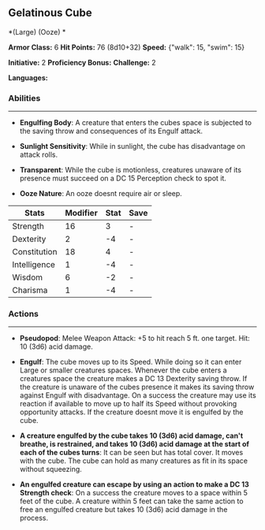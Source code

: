 ## Gelatinous Cube
*(Large) (Ooze) *

**Armor Class:** 6
**Hit Points:** 76 (8d10+32)
**Speed:** {"walk": 15, "swim": 15}

**Initiative:** 2
**Proficiency Bonus:**
**Challenge:** 2

**Languages:** 

### Abilities
 --- 
- **Engulfing Body**: A creature that enters the cubes space is subjected to the saving throw and consequences of its Engulf attack.

- **Sunlight Sensitivity**: While in sunlight, the cube has disadvantage on attack rolls.

- **Transparent**: While the cube is motionless, creatures unaware of its presence must succeed on a DC 15 Perception check to spot it.

- **Ooze Nature**: An ooze doesnt require air or sleep.



| Stats | Modifier | Stat | Save
| ---- | ---- | ---- | ---- |
| Strength | 16 | 3 | - |
| Dexterity | 2 | -4 | - |
| Constitution | 18 | 4 | - |
| Intelligence | 1 | -4 | - |
| Wisdom | 6 | -2 | - |
| Charisma | 1 | -4 | - |

### Actions
 --- 
- **Pseudopod**: Melee Weapon Attack: +5 to hit  reach 5 ft.  one target. Hit: 10 (3d6) acid damage.

- **Engulf**: The cube moves up to its Speed. While doing so  it can enter Large or smaller creatures spaces. Whenever the cube enters a creatures space  the creature makes a DC 13 Dexterity saving throw. If the creature is unaware of the cubes presence  it makes its saving throw against Engulf with disadvantage. On a success  the creature may use its reaction  if available  to move up to half its Speed without provoking opportunity attacks. If the creature doesnt move  it is engulfed by the cube.

- **A creature engulfed by the cube takes 10 (3d6) acid damage, can't breathe, is restrained, and takes 10 (3d6) acid damage at the start of each of the cubes turns**: It can be seen but has total cover. It moves with the cube. The cube can hold as many creatures as fit in its space without squeezing.

- **An engulfed creature can escape by using an action to make a DC 13 Strength check**: On a success  the creature moves to a space within 5 feet of the cube. A creature within 5 feet can take the same action to free an engulfed creature  but takes 10 (3d6) acid damage in the process.

